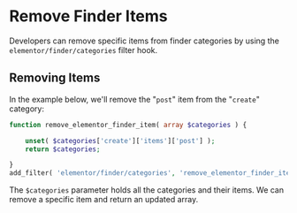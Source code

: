# Remove Finder Items

<Badge type="tip" vertical="top" text="Elementor Core" /> <Badge type="warning" vertical="top" text="Basic" />

Developers can remove specific items from finder categories by using the `elementor/finder/categories` filter hook.

## Removing Items

In the example below, we'll remove the "`post`" item from the "`create`" category:

```php
function remove_elementor_finder_item( array $categories ) {

	unset( $categories['create']['items']['post'] );
	return $categories;

}
add_filter( 'elementor/finder/categories', 'remove_elementor_finder_item' );
```

The `$categories` parameter holds all the categories and their items. We can remove a specific item and return an updated array.

